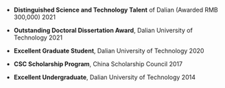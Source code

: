- <strong>Distinguished Science and Technology Talent</strong> of Dalian (Awarded RMB 300,000)             2021

- <strong>Outstanding Doctoral Dissertation Award</strong>, Dalian University of Technology      2021

- <strong>Excellent Graduate Student</strong>, Dalian University of Technology           2020

- <strong>CSC Scholarship Program</strong>, China Scholarship Council              2017

- <strong>Excellent Undergraduate</strong>, Dalian University of Technology             2014

